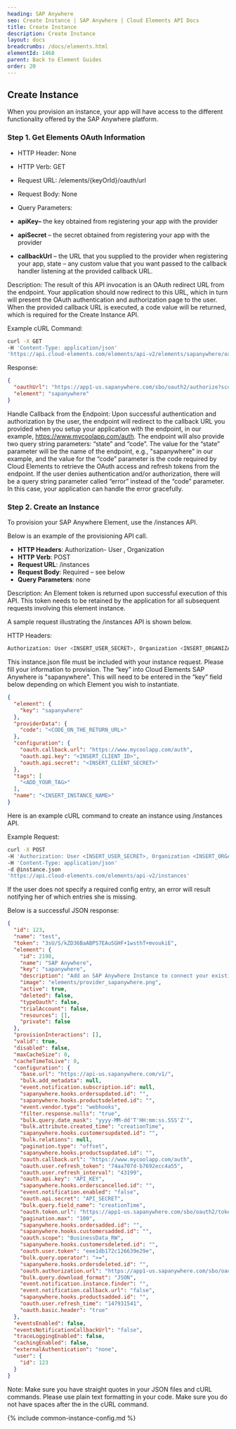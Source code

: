```yaml
---
heading: SAP Anywhere
seo: Create Instance | SAP Anywhere | Cloud Elements API Docs
title: Create Instance
description: Create Instance
layout: docs
breadcrumbs: /docs/elements.html
elementId: 1468
parent: Back to Element Guides
order: 20
---
```


## Create Instance

When you provision an instance, your app will have access to the different functionality offered by the SAP Anywhere platform.

### Step 1. Get Elements OAuth Information

* HTTP Header: None
* HTTP Verb: GET
* Request URL: /elements/{keyOrId}/oauth/url
* Request Body: None
* Query Parameters:

* __apiKey–__ the key obtained from registering your app with the provider
* __apiSecret__ – the secret obtained from registering your app with the provider
* __callbackUrl__ – the URL that you supplied to the provider when registering your app, state – any custom value that you want passed to the callback handler listening at the provided callback URL.

Description: The result of this API invocation is an OAuth redirect URL from the endpoint. Your application should now redirect to this URL, which in turn will present the OAuth authentication and authorization page to the user. When the provided callback URL is executed, a code value will be returned, which is required for the Create Instance API.

Example cURL Command:

```bash
curl -X GET
-H 'Content-Type: application/json'
'https://api.cloud-elements.com/elements/api-v2/elements/sapanywhere/oauth/url?apiKey=fake_sapanywhere_api_key&apiSecret=fake_sapanywhere_api_secret&callbackUrl=https://www.mycoolapp.com/auth&state=sapanywhere'
```

Response:

```json
{
  "oauthUrl": "https://app1-us.sapanywhere.com/sbo/oauth2/authorize?scope=BusinessData_RW&response_type=code&redirect_uri=https%3A%2F%2Fwww.mycoolapp.com%2Fauth&state=sapanywhere&client_id=https://api.cloud-elements.com/elements/api-v2/elements/sapanywhere/oauth/url?apiKey=fake_sapanywhere_api_key&apiSecret=fake_sapanywhere_api_secret&callbackUrl=https://www.mycoolapp.com/auth&state=sapanywhere_client_id",
  "element": "sapanywhere"
}
```

Handle Callback from the Endpoint:
Upon successful authentication and authorization by the user, the endpoint will redirect to the callback URL you provided when you setup your application with the endpoint, in our example, https://www.mycoolapp.com/auth. The endpoint will also provide two query string parameters: “state” and “code”. The value for the “state” parameter will be the name of the endpoint, e.g., "sapanywhere" in our example, and the value for the “code” parameter is the code required by Cloud Elements to retrieve the OAuth access and refresh tokens from the endpoint. If the user denies authentication and/or authorization, there will be a query string parameter called “error” instead of the “code” parameter. In this case, your application can handle the error gracefully.

### Step 2. Create an Instance

To provision your SAP Anywhere Element, use the /instances API.

Below is an example of the provisioning API call.

* __HTTP Headers__: Authorization- User <user secret>, Organization <organization secret>
* __HTTP Verb__: POST
* __Request URL__: /instances
* __Request Body__: Required – see below
* __Query Parameters__: none

Description: An Element token is returned upon successful execution of this API. This token needs to be retained by the application for all subsequent requests involving this element instance.

A sample request illustrating the /instances API is shown below.

HTTP Headers:

```bash
Authorization: User <INSERT_USER_SECRET>, Organization <INSERT_ORGANIZATION_SECRET>

```
This instance.json file must be included with your instance request.  Please fill your information to provision.  The “key” into Cloud Elements SAP Anywhere is "sapanywhere".  This will need to be entered in the “key” field below depending on which Element you wish to instantiate.

```json
{
  "element": {
    "key": "sapanywhere"
  },
  "providerData": {
    "code": "<CODE_ON_THE_RETURN_URL>"
  },
  "configuration": {
    "oauth.callback.url": "https://www.mycoolapp.com/auth",
    "oauth.api.key": "<INSERT_CLIENT_ID>",
    "oauth.api.secret": "<INSERT_CLIENT_SECRET>"
  },
  "tags": [
    "<ADD_YOUR_TAG>"
  ],
  "name": "<INSERT_INSTANCE_NAME>"
}
```

Here is an example cURL command to create an instance using /instances API.

Example Request:

```bash
curl -X POST
-H 'Authorization: User <INSERT_USER_SECRET>, Organization <INSERT_ORGANIZATION_SECRET>'
-H 'Content-Type: application/json'
-d @instance.json
'https://api.cloud-elements.com/elements/api-v2/instances'
```

If the user does not specify a required config entry, an error will result notifying her of which entries she is missing.

Below is a successful JSON response:

```json
{
  "id": 123,
  "name": "test",
  "token": "3sU/S/kZD36BaABPS7EAuSGHF+1wsthT+mvoukiE",
  "element": {
    "id": 2198,
    "name": "SAP Anywhere",
    "key": "sapanywhere",
    "description": "Add an SAP Anywhere Instance to connect your existing SAP Anywhere account to the eCommerce Hub, allowing you to manage customers, orders and products across multiple eCommerce Elements. You will need your SAP Anywhere account information to add an instance.",
    "image": "elements/provider_sapanywhere.png",
    "active": true,
    "deleted": false,
    "typeOauth": false,
    "trialAccount": false,
    "resources": [],
    "private": false
  },
  "provisionInteractions": [],
  "valid": true,
  "disabled": false,
  "maxCacheSize": 0,
  "cacheTimeToLive": 0,
  "configuration": {
    "base.url": "https://api-us.sapanywhere.com/v1/",
    "bulk.add_metadata": null,
    "event.notification.subscription.id": null,
    "sapanywhere.hooks.ordersupdated.id": "",
    "sapanywhere.hooks.productsdeleted.id": "",
    "event.vendor.type": "webhooks",
    "filter.response.nulls": "true",
    "bulk.query.date_mask": "yyyy-MM-dd'T'HH:mm:ss.SSS'Z'",
    "bulk.attribute.created_time": "creationTime",
    "sapanywhere.hooks.customersupdated.id": "",
    "bulk.relations": null,
    "pagination.type": "offset",
    "sapanywhere.hooks.productsupdated.id": "",
    "oauth.callback.url": "https://www.mycoolapp.com/auth",
    "oauth.user.refresh_token": "74aa707d-b7692ecc4a55",
    "oauth.user.refresh_interval": "43199",
    "oauth.api.key": "API_KEY",
    "sapanywhere.hooks.orderscancelled.id": "",
    "event.notification.enabled": "false",
    "oauth.api.secret": "API_SECRET",
    "bulk.query.field_name": "creationTime",
    "oauth.token.url": "https://app1-us.sapanywhere.com/sbo/oauth2/token",
    "pagination.max": "100",
    "sapanywhere.hooks.ordersadded.id": "",
    "sapanywhere.hooks.customersadded.id": "",
    "oauth.scope": "BusinessData_RW",
    "sapanywhere.hooks.customersdeleted.id": "",
    "oauth.user.token": "eee1db172c126639e29e",
    "bulk.query.operator": ">=",
    "sapanywhere.hooks.ordersdeleted.id": "",
    "oauth.authorization.url": "https://app1-us.sapanywhere.com/sbo/oauth2/authorize",
    "bulk.query.download_format": "JSON",
    "event.notification.instance.finder": "",
    "event.notification.callback.url": "false",
    "sapanywhere.hooks.productsadded.id": "",
    "oauth.user.refresh_time": "147931541",
    "oauth.basic.header": "true"
  },
  "eventsEnabled": false,
  "eventsNotificationCallbackUrl": "false",
  "traceLoggingEnabled": false,
  "cachingEnabled": false,
  "externalAuthentication": "none",
  "user": {
    "id": 123
  }
}
```

Note:  Make sure you have straight quotes in your JSON files and cURL commands.  Please use plain text formatting in your code.  Make sure you do not have spaces after the in the cURL command.

{% include common-instance-config.md %}
